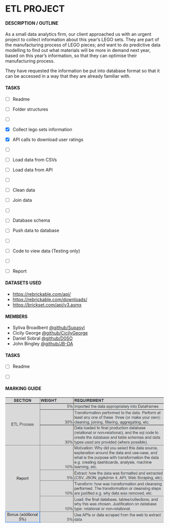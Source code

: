 # ETL PROJECT 


#### **DESCRIPTION / OUTLINE**
As a small data analytics firm, our client approached us with an urgent project to collect information about this year’s LEGO sets. They are part of the manufacturing process of LEGO pieces; and want to do predictive data modelling to find out what materials will be more in demand next year, based on this year’s information, so that they can optimise their manufacturing process.

They have requested the information be put into database format so that it can be accessed in a way that they are already familiar with.


#### **TASKS**
- [ ] Readme
- [ ] Folder structures
- [ ] &nbsp;
- [x] Collect lego sets information
- [x] API calls to download user ratings
- [ ] &nbsp;
- [ ] Load data from CSVs
- [ ] Load data from API
- [ ] &nbsp;
- [ ] Clean data
- [ ] Join data
- [ ] &nbsp;
- [ ] Database schema
- [ ] Push data to database
- [ ] &nbsp;
- [ ] Code to view data (Testing only)
- [ ] &nbsp;
- [ ] Report


#### **DATASETS USED**
- https://rebrickable.com/api/
- https://rebrickable.com/downloads/
- https://brickset.com/api/v3.asmx


#### **MEMBERS**
- Syliva Broadbent [@github/Supasyl](https://github.com/Supasyl)
- Cicily George [@github/CicilyGeorge](https://github.com/CicilyGeorge)
- Daniel Sobral [@github/D0SO](https://github.com/D0SO) 
- John Bingley [@github/JB-DA](https://github.com/JB-DA)


#### **TASKS**
- [ ] Readme
- [ ] &nbsp;


#### **MARKING GUIDE**
![Marking](/resources/marking.png)